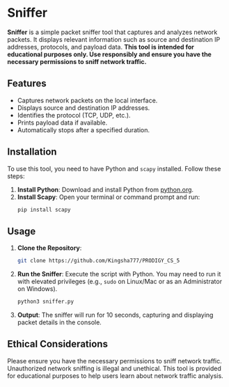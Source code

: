 # Sniffer

**Sniffer** is a simple packet sniffer tool that captures and analyzes network packets. It displays relevant information such as source and destination IP addresses, protocols, and payload data. **This tool is intended for educational purposes only. Use responsibly and ensure you have the necessary permissions to sniff network traffic.**

## Features

- Captures network packets on the local interface.
- Displays source and destination IP addresses.
- Identifies the protocol (TCP, UDP, etc.).
- Prints payload data if available.
- Automatically stops after a specified duration.

## Installation

To use this tool, you need to have Python and `scapy` installed. Follow these steps:

1. **Install Python**: Download and install Python from [python.org](https://www.python.org/).
2. **Install Scapy**: Open your terminal or command prompt and run:
   ```bash
   pip install scapy
   ```

## Usage

1. **Clone the Repository**:
   ```bash
   git clone https://github.com/Kingsha777/PRODIGY_CS_5
   ```

2. **Run the Sniffer**: Execute the script with Python. You may need to run it with elevated privileges (e.g., `sudo` on Linux/Mac or as an Administrator on Windows).
   ```bash
   python3 sniffer.py
   ```

3. **Output**: The sniffer will run for 10 seconds, capturing and displaying packet details in the console.

## Ethical Considerations

Please ensure you have the necessary permissions to sniff network traffic. Unauthorized network sniffing is illegal and unethical. This tool is provided for educational purposes to help users learn about network traffic analysis.
